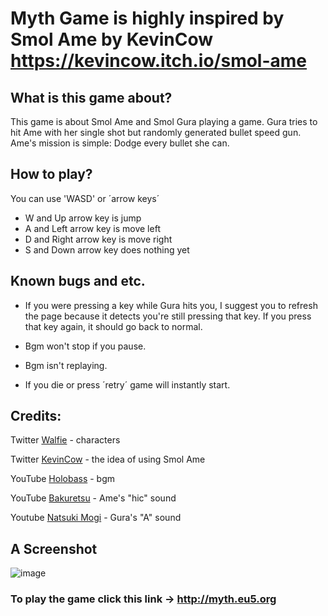 # Myth Game is highly inspired by Smol Ame by KevinCow https://kevincow.itch.io/smol-ame

## What is this game about?
This game is about Smol Ame and Smol Gura playing a game.
Gura tries to hit Ame with her single shot but randomly generated bullet speed gun.
Ame's mission is simple: Dodge every bullet she can.

## How to play?
You can use 'WASD' or ´arrow keys´

* W and Up arrow key is jump
* A and Left arrow key is move left
* D and Right arrow key is move right
* S and Down arrow key does nothing yet

## Known bugs and etc.
* If you were pressing a key while Gura hits you, I suggest you to refresh the page because it detects you're still pressing that key. 
If you press that key again, it should go back to normal.

* Bgm won't stop if you pause.

* Bgm isn't replaying.

* If you die or press ´retry´ game will instantly start.

## Credits:

Twitter [Walfie](https://twitter.com/walfieee) - characters 

Twitter [KevinCow](https://twitter.com/KevinCow) - the idea of using Smol Ame

YouTube [Holobass](https://www.youtube.com/channel/UC_je6fYFlPvswP9doc2JFWg/videos) - bgm

YouTube [Bakuretsu](https://www.youtube.com/watch?v=Rwd5v5s516Q) - Ame's "hic" sound

Youtube [Natsuki Mogi](https://www.youtube.com/watch?v=1Uzw1Zr1FE4) - Gura's "A" sound

## A Screenshot
![image](https://user-images.githubusercontent.com/56218889/117978712-d7819180-b33a-11eb-9eb5-12bea033dea3.png)

### To play the game click this link -> http://myth.eu5.org
